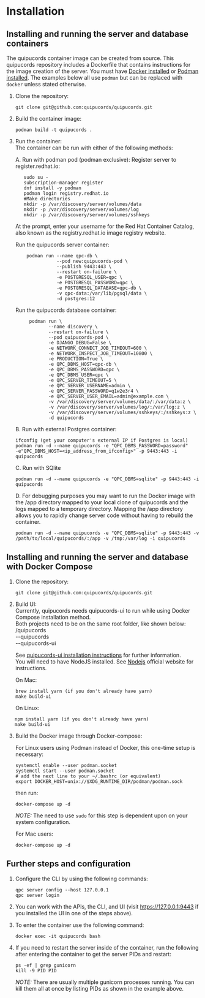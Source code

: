 # Installation

##  Installing and running the server and database containers 
The quipucords container image can be created from source. This quipucords repository includes a Dockerfile that contains instructions for the image creation of the server.
You must have [Docker installed](https://docs.docker.com/engine/installation/) or [Podman installed](https://podman.io/getting-started/installation).
The examples below all use `podman` but can be replaced with `docker` unless stated otherwise.
1. Clone the repository:
   ```
   git clone git@github.com:quipucords/quipucords.git
   ```

2. Build the container image:  
   ```
   podman build -t quipucords .
   ```
3. Run the container:  
   The container can be run with either of the following methods:  

      A. Run with podman pod (podman exclusive):
         Register server to register.redhat.io:
      ```
         sudo su -
         subscription-manager register
         dnf install -y podman
         podman login registry.redhat.io
         #Make directories
         mkdir -p /var/discovery/server/volumes/data
         mkdir -p /var/discovery/server/volumes/log
         mkdir -p /var/discovery/server/volumes/sshkeys
     ```
    At the prompt, enter your username for the Red Hat Container Catalog, also known as the registry.redhat.io image registry website.

    Run the quipucords server container:
     ```
         podman run --name qpc-db \
                    --pod new:quipucords-pod \
                    --publish 9443:443 \
                    --restart on-failure \
                    -e POSTGRESQL_USER=qpc \
                    -e POSTGRESQL_PASSWORD=qpc \
                    -e POSTGRESQL_DATABASE=qpc-db \
                    -v qpc-data:/var/lib/pgsql/data \
                    -d postgres:12
    ```
    Run the quipucords database container:
    ```
         podman run \
                --name discovery \
                --restart on-failure \
                --pod quipucords-pod \
                -e DJANGO_DEBUG=False \
                -e NETWORK_CONNECT_JOB_TIMEOUT=600 \
                -e NETWORK_INSPECT_JOB_TIMEOUT=10800 \
                -e PRODUCTION=True \
                -e QPC_DBMS_HOST=qpc-db \
                -e QPC_DBMS_PASSWORD=qpc \
                -e QPC_DBMS_USER=qpc \
                -e QPC_SERVER_TIMEOUT=5 \
                -e QPC_SERVER_USERNAME=admin \
                -e QPC_SERVER_PASSWORD=q1w2e3r4 \
                -e QPC_SERVER_USER_EMAIL=admin@example.com \
                -v /var/discovery/server/volumes/data/:/var/data:z \
                -v /var/discovery/server/volumes/log/:/var/log:z \
                -v /var/discovery/server/volumes/sshkeys/:/sshkeys:z \
                -d quipucords
   ```
   
     B. Run with external Postgres container:

   ```
   ifconfig (get your computer's external IP if Postgres is local)
   podman run -d --name quipucords -e "QPC_DBMS_PASSWORD=password" 
   -e"QPC_DBMS_HOST=<ip_address_from_ifconfig>" -p 9443:443 -i quipucords
   ```
     C. Run with SQlite 
   
   ```
   podman run -d --name quipucords -e "QPC_DBMS=sqlite" -p 9443:443 -i quipucords
   ```
     D. For debugging purposes you may want to run the Docker image with the /app directory mapped to your local clone of quipucords and the logs mapped to a temporary directory. Mapping the /app directory allows you to rapidly change server code without having to rebuild the container. 
   ```
   podman run -d --name quipucords -e "QPC_DBMS=sqlite" -p 9443:443 -v 
   /path/to/local/quipucords/:/app -v /tmp:/var/log -i quipucords
   ```
##  Installing and running the server and database with Docker Compose

1. Clone the repository:
   ```
   git clone git@github.com:quipucords/quipucords.git
   ```

2. Build UI:  
Currently, quipucords needs quipucords-ui to run while using Docker Compose installation method.  
Both projects need to be on the same root folder, like shown below:
/quipucords  
   --quipucords  
   --quipucords-ui

   
   See [quipucords-ui installation instructions](https://github.com/quipucords/quipucords-ui) for further information.  
   You will need to have NodeJS installed. See [Nodejs](<https://nodejs.org/>) official website for instructions.  
   
   On Mac:
   ```
   brew install yarn (if you don't already have yarn)
   make build-ui 
   ```
 
   On Linux:
   
```
   npm install yarn (if you don't already have yarn)
   make build-ui 
 ```
3. Build the Docker image through Docker-compose:

   For Linux users using Podman instead of Docker, this one-time setup is necessary:
   ```
   systemctl enable --user podman.socket
   systemctl start --user podman.socket
   # add the next line to your ~/.bashrc (or equivalent)
   export DOCKER_HOST=unix://$XDG_RUNTIME_DIR/podman/podman.sock
   ```
   then run:
   ```
   docker-compose up -d
   ```
   _NOTE:_ The need to use ``sudo`` for this step is dependent upon on your system configuration.  

   For Mac users:
   ```
   docker-compose up -d

##  Further steps and configuration
1. Configure the CLI by using the following commands:
    ```
    qpc server config --host 127.0.0.1
    qpc server login
    ```
2. You can work with the APIs, the CLI, and UI (visit https://127.0.0.1:9443 if you installed the UI in one of the steps above).

3. To enter the container use the following command:
    ```
    docker exec -it quipucords bash
    ```

4. If you need to restart the server inside of the container, run the following after entering the container to get the server PIDs and restart:
    ```
    ps -ef | grep gunicorn
    kill -9 PID PID
    ```
    _NOTE:_ There are usually multiple gunicorn processes running. You can kill them all at once by listing PIDs as shown in the example above.
